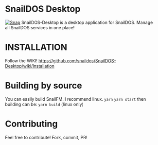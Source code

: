 # SnailDOS Desktop
[![Snap](https://snapcraft.io/snaildos/badge.svg)](https://snapcraft.io/snaildos)
SnailDOS-Desktop is a desktop application for SnailDOS.
Manage all SnailDOS services in one place!

# INSTALLATION
Follow the WIKI!
https://github.com/snaildos/SnailDOS-Desktop/wiki/Installation

# Building by source
You can easily build SnailFM. I recommend linux.
`yarn` 
`yarn start`
then building can be:
`yarn build` (linux only)

# Contributing
Feel free to contribute! Fork, commit, PR!
